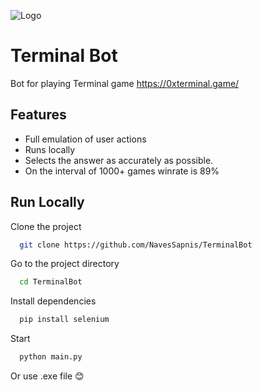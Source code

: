 
![Logo](https://github.com/NavesSapnis/TerminalBot/blob/main/chrome_JRq2vsDXXJ.png?raw=true)


# Terminal Bot

Bot for playing Terminal game https://0xterminal.game/
 

## Features

- Full emulation of user actions 
- Runs locally
- Selects the answer as accurately as possible.
- On the interval of 1000+ games winrate is 89%


## Run Locally

Clone the project

```bash
  git clone https://github.com/NavesSapnis/TerminalBot
```

Go to the project directory

```bash
  cd TerminalBot
```

Install dependencies

```bash
  pip install selenium
```

Start

```bash
  python main.py
```
Or use .exe file 😊

